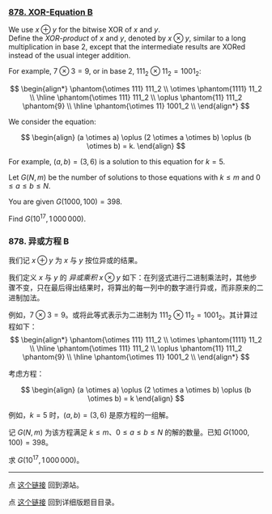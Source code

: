 ### [878. XOR-Equation B](https://projecteuler.net/problem=878)

We use $x\oplus y$ for the bitwise XOR of $x$ and $y$.  
Define the *XOR-product* of $x$ and $y$, denoted by $x \otimes y$, similar to a long multiplication in base $2$, except that the intermediate results are XORed instead of the usual integer addition.  

For example, $7 \otimes 3 = 9$, or in base $2$, $111_2 \otimes 11_2 = 1001_2$:

$$
\begin{align*}
\phantom{\otimes 111} 111_2 \\
\otimes \phantom{1111} 11_2 \\
\hline
\phantom{\otimes 111} 111_2 \\
\oplus \phantom{11} 111_2  \phantom{9} \\
\hline
\phantom{\otimes 11} 1001_2 \\
\end{align*}
$$

We consider the equation:

$$
\begin{align}
(a \otimes a) \oplus (2 \otimes a \otimes b) \oplus (b \otimes b) = k.
\end{align}
$$

For example, $(a, b) = (3, 6)$ is a solution to this equation for $k=5$.

Let $G(N,m)$ be the number of solutions to those equations with $k \le m$ and $0 \le a \le b \le N$.

You are given $G(1000,100)=398$.

Find $G(10^{17},1\,000\,000).$

### 878. 异或方程 B

我们记 $x\oplus y$ 为 $x$ 与 $y$ 按位异或的结果。

我们定义 $x$ 与 $y$ 的 *异或乘积* $x \otimes y$ 如下：在列竖式进行二进制乘法时，其他步骤不变，只在最后得出结果时，将算出的每一列中的数字进行异或，而非原来的二进制加法。

例如，$7 \otimes 3 = 9$。或将此等式表示为二进制为 $111_2 \otimes 11_2 = 1001_2$。其计算过程如下：
$$
\begin{align*}
\phantom{\otimes 111} 111_2 \\
\otimes \phantom{1111} 11_2 \\
\hline
\phantom{\otimes 111} 111_2 \\
\oplus \phantom{11} 111_2  \phantom{9} \\
\hline
\phantom{\otimes 11} 1001_2 \\
\end{align*}
$$

考虑方程：

$$
\begin{align}
(a \otimes a) \oplus (2 \otimes a \otimes b) \oplus (b \otimes b) = k
\end{align}
$$

例如，$k=5$ 时，$(a, b) = (3, 6)$ 是原方程的一组解。

记 $G(N,m)$ 为该方程满足 $k \le m$、$0 \le a \le b \le N$ 的解的数量。已知 $G(1000,100)=398$。

求 $G(10^{17},1\,000\,000)$。


---

点 [这个链接](https://fsy-juruo.github.io/pe-chinese-translation/) 回到源站。

点 [这个链接](https://fsy-juruo.github.io/pe-chinese-translation/detailed_content_archives.html) 回到详细版题目目录。

